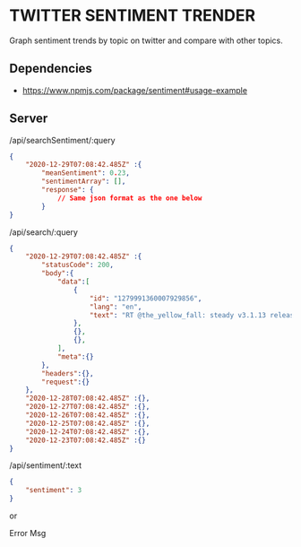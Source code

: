 # TWITTER SENTIMENT TRENDER

Graph sentiment trends by topic on twitter and compare with other topics.

## Dependencies
+ https://www.npmjs.com/package/sentiment#usage-example

## Server
/api/searchSentiment/:query 
```json
{
    "2020-12-29T07:08:42.485Z" :{
        "meanSentiment": 0.23,
        "sentimentArray": [],
        "response": {
            // Same json format as the one below
        }
}
```

/api/search/:query 

```json
{
    "2020-12-29T07:08:42.485Z" :{
        "statusCode": 200,
        "body":{
            "data":[
                {
                    "id": "1279991360007929856",
                    "lang": "en",
                    "text": "RT @the_yellow_fall: steady v3.1.13 releases: Discover, assess and mitigate known vulnerabilities in your Java and Python projects https://…"
                },
                {},
                {},
            ],
            "meta":{}
        },
        "headers":{},
        "request":{}
    },
    "2020-12-28T07:08:42.485Z" :{},
    "2020-12-27T07:08:42.485Z" :{},
    "2020-12-26T07:08:42.485Z" :{},
    "2020-12-25T07:08:42.485Z" :{},
    "2020-12-24T07:08:42.485Z" :{},
    "2020-12-23T07:08:42.485Z" :{}
}
```

/api/sentiment/:text
```json
{
    "sentiment": 3
}
``` 


or 

Error Msg